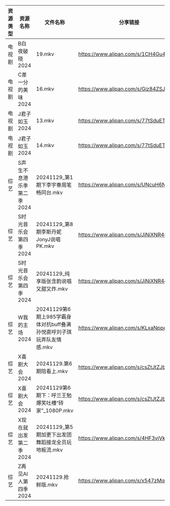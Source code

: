 | 资源类型 | 资源名称            | 文件名称                                         | 分享链接                                 | 更新时间                |
| ---- | --------------- | -------------------------------------------- | ------------------------------------ | ------------------- |
| 电视剧  | B白夜破晓2024       | 19.mkv                                       | https://www.alipan.com/s/1CH4Gu47Hq3 | 2024-11-29 14:05:09 |
| 电视剧  | C差一分的美味2024     | 16.mkv                                       | https://www.alipan.com/s/Giz84ZSJTNi | 2024-11-29 14:05:12 |
| 电视剧  | J君子如玉2024       | 13.mkv                                       | https://www.alipan.com/s/77tSduETaD2 | 2024-11-29 14:05:43 |
| 电视剧  | J君子如玉2024       | 14.mkv                                       | https://www.alipan.com/s/77tSduETaD2 | 2024-11-29 14:05:43 |
| 综艺   | S声生不息港乐季第二季2024 | 20241129_第1期下李宇春周笔畅同台.mkv                    | https://www.alipan.com/s/UNcuH6NR3w3 | 2024-11-29 14:07:45 |
| 综艺   | S时光音乐会第四季2024   | 20241129_第8期李斯丹妮JonyJ说唱PK.mkv                | https://www.alipan.com/s/JiNiXNR4dny | 2024-11-29 14:07:48 |
| 综艺   | S时光音乐会第四季2024   | 20241129_纯享版张含韵说唱又甜又炸.mkv                    | https://www.alipan.com/s/JiNiXNR4dny | 2024-11-29 14:07:48 |
| 综艺   | W我的主场2024       | 20241129第6期上985学霸身体对抗buff叠满孙悦直呼刘子琪玩弄队友情感.mkv | https://www.alipan.com/s/KLxaNppeykr | 2024-11-29 14:08:04 |
| 综艺   | X喜剧大会2024       | 20241129.第6期陪看上.mkv                          | https://www.alipan.com/s/csZtJtZJbGQ | 2024-11-29 14:08:09 |
| 综艺   | X喜剧大会2024       | 20241129第6期下：呼兰王勉爆笑吐槽“砖家”_1080P.mkv          | https://www.alipan.com/s/csZtJtZJbGQ | 2024-11-29 14:08:09 |
| 综艺   | X现在就出发第二季2024   | 20241129_第5期加更下出发团舞蹈接龙全员玩地板流.mkv             | https://www.alipan.com/s/4HF3vjVkffP | 2024-11-29 14:08:12 |
| 综艺   | Z再见AI人第四季2024   | 20241129.抢鲜版.mkv                             | https://www.alipan.com/s/x547zMqipVp | 2024-11-29 14:08:18 |
